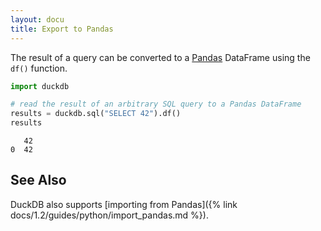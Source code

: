 ```yaml
---
layout: docu
title: Export to Pandas
---
```


The result of a query can be converted to a [Pandas](https://pandas.pydata.org/) DataFrame using the `df()` function.

```python
import duckdb

# read the result of an arbitrary SQL query to a Pandas DataFrame
results = duckdb.sql("SELECT 42").df()
results
```

```text
   42
0  42
```

## See Also

DuckDB also supports [importing from Pandas]({% link docs/1.2/guides/python/import_pandas.md %}).